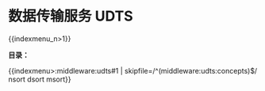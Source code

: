 # 数据传输服务 UDTS

{{indexmenu_n>1}}

**目录：**

{{indexmenu>:middleware:udts#1 | skipfile=/^(middleware:udts:concepts)$/ nsort dsort msort}}
